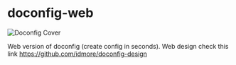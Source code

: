 # doconfig-web

![Doconfig Cover](https://raw.githubusercontent.com/yussan/doconfig-web/master/public/images/fb_cover.png)

Web version of doconfig (create config in seconds). Web design check this link https://github.com/idmore/doconfig-design
